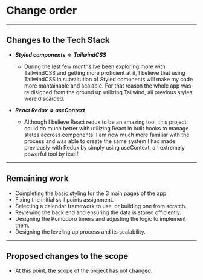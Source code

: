 # Change order

---

## Changes to the Tech Stack

- **_Styled components_** => **_TailwindCSS_**

  - During the lest few months Ive been exploring more with TailwindCSS and getting more proficient at it, I believe that using TailwindCSS in substitution of Styled comonents will make my code more mantainable and scalable. For that reason the whole app was re disigned from the ground up utilizing Tailwind, all previous styles were discarded.

- **_React Redux => useContext_**
  - Although I believe React redux to be an amazing tool, this project could do much better with utilizing React in built hooks to manage states accross components. I am now much more familiar with the process and was able to create the same system I had made previously with Redux by simply using useContext, an extremely powerful tool by itself.

---

## Remaining work

- Completing the basic styling for the 3 main pages of the app
- Fixing the initial skill points assignment.
- Selecting a calendar framework to use, or building one from scratch.
- Reviewing the back end and ensuring the data is stored officiently.
- Designing the Pomodoro timers and adjusting the logic to implement them.
- Designing the leveling up process and its scalability.

---

## Proposed changes to the scope

- At this point, the scope of the project has not changed.
